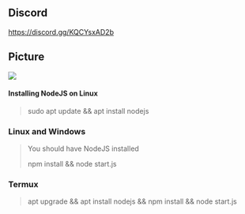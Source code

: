 ## Discord
https://discord.gg/KQCYsxAD2b

## Picture
![](https://user-images.githubusercontent.com/97077459/159224877-ab364ae4-cdf2-4424-9ac4-49a9315badb5.png)

#### **Installing NodeJS on Linux**
>
> sudo apt update && apt install nodejs
>
### **Linux and Windows**
>
> You should have NodeJS installed
>
> npm install && node start.js
>
### **Termux**
>
> apt upgrade && apt install nodejs && npm install && node start.js
